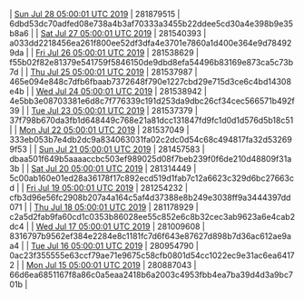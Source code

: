| [Sun Jul 28 05:00:01 UTC 2019](https://transfer.sh/riuGI/dashninja-dbdump-20190728070001.tar.bz2) | 281879515 | 6dbd53dc70adfed08e738a4b3af70333a3455b22ddee5cd30a4e398b9e35b8a6 | 
| [Sat Jul 27 05:00:01 UTC 2019](https://transfer.sh/FlU9v/dashninja-dbdump-20190727070001.tar.bz2) | 281540393 | a033dd2218456ea261f800ee52df3dfa4e3701e7860a1d400e364e9d784929da | 
| [Fri Jul 26 05:00:01 UTC 2019](https://transfer.sh/29Fsf/dashninja-dbdump-20190726070001.tar.bz2) | 281538629 | f55b02f82e81379e541759f5846150de9dbd8efa54496b83169e873ca5c73b7d | 
| [Thu Jul 25 05:00:01 UTC 2019](https://transfer.sh/ePuKm/dashninja-dbdump-20190725070001.tar.bz2) | 281537987 | 465e094e848c7dfb6fbaab7372648f790e1227cbd29e715d3ce6c4bd14308e4b | 
| [Wed Jul 24 05:00:01 UTC 2019](https://transfer.sh/FhgEo/dashninja-dbdump-20190724070001.tar.bz2) | 281538942 | 4e5bb3e08703381e6d8c7f776339c191d253da9dbc26cf34cec566571b492f39 | 
| [Tue Jul 23 05:00:01 UTC 2019](https://transfer.sh/ZVaeI/dashninja-dbdump-20190723070001.tar.bz2) | 281537379 | 37f798b670da3fb1d648449c768e21a81dcc131847fd9fc1d0d1d576d5b18c51 | 
| [Mon Jul 22 05:00:01 UTC 2019](https://transfer.sh/LzZy0/dashninja-dbdump-20190722070001.tar.bz2) | 281537049 | 333eb053b7e4db2dc9a834063031fa02c2dc0d54c68c494817fa32d532699f53 | 
| [Sun Jul 21 05:00:01 UTC 2019](https://transfer.sh/113Db5/dashninja-dbdump-20190721070001.tar.bz2) | 281457583 | dbaa501f649b5aaaaccbc503ef989025d08f7beb239f0f6de210d48809f31a3b | 
| [Sat Jul 20 05:00:01 UTC 2019](https://transfer.sh/HH9gl/dashninja-dbdump-20190720070001.tar.bz2) | 281314449 | 5c00ab160e01ed28a36178f17c892ecd519d1fab7c12a6623c329d6bc27663cd | 
| [Fri Jul 19 05:00:01 UTC 2019](https://transfer.sh/12r9o4/dashninja-dbdump-20190719070001.tar.bz2) | 281254232 | cfb3d96e56fc2908b207a4a164c5af4d37388e8b249e3038ff9a3444397dd071 | 
| [Thu Jul 18 05:00:01 UTC 2019](https://transfer.sh/LHqKG/dashninja-dbdump-20190718070001.tar.bz2) | 281178929 | c2a5d2fab9fa60cd1c0353b86028ee55c852e6c8b32cec3ab9623a6e4cab2dc4 | 
| [Wed Jul 17 05:00:01 UTC 2019](https://transfer.sh/32X9T/dashninja-dbdump-20190717070001.tar.bz2) | 281009608 | 8316797b9562ef384e2284e8c1181fc7d6f643e87627d898b7d36ac612ae9aa4 | 
| [Tue Jul 16 05:00:01 UTC 2019](https://transfer.sh/147Xrf/dashninja-dbdump-20190716070001.tar.bz2) | 280954790 | 0ac23f355555e63ccf79ae71e9675c58cfb0801d54cc1022ec9e31ac6ea64172 | 
| [Mon Jul 15 05:00:01 UTC 2019](https://transfer.sh/7w4eY/dashninja-dbdump-20190715070001.tar.bz2) | 280887043 | 66d6ea6851167f8a86c0a5eaa2418b6a2003c4953fbb4ea7ba39d4d3a9bc701b | 
